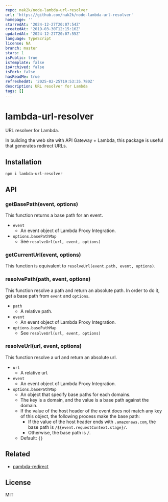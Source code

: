 ```yaml
---
repo: nak2k/node-lambda-url-resolver
url: 'https://github.com/nak2k/node-lambda-url-resolver'
homepage: ''
starredAt: '2024-12-27T20:07:54Z'
createdAt: '2019-03-30T12:15:16Z'
updatedAt: '2024-12-27T20:07:55Z'
language: TypeScript
license: NA
branch: master
stars: 1
isPublic: true
isTemplate: false
isArchived: false
isFork: false
hasReadMe: true
refreshedAt: '2025-02-25T19:53:35.780Z'
description: URL resolver for Lambda
tags: []
---
```


# lambda-url-resolver

URL resolver for Lambda.

In building the web site with API Gateway + Lambda, this package is useful that generates redirect URLs.

## Installation

```
npm i lambda-url-resolver
```

## API

### getBasePath(event, options)

This function returns a base path for an event.

- `event`
  - An event object of Lambda Proxy Integration.
- `options.basePathMap`
  - See `resolveUrl(url, event, options)`

### getCurrentUrl(event, options)

This function is equivalent to `resolveUrl(event.path, event, options)`.

### resolvePath(path, event, options)

This function resolve a path and return an absolute path.
In order to do it, get a base path from `event` and `options`.

- `path`
  - A relative path.
- `event`
  - An event object of Lambda Proxy Integration.
- `options.basePathMap`
  - See `resolveUrl(url, event, options)`

### resolveUrl(url, event, options)

This function resolve a url and return an absolute url.

- `url`
  - A relative url.
- `event`
  - An event object of Lambda Proxy Integration.
- `options.basePathMap`
  - An object that specify base paths for each domains.
  - The key is a domain, and the value is a base path against the domain.
  - If the value of the host header of the event does not match any key of this object, the following process make the base path:
    - If the value of the host header ends with `.amazonaws.com`, the base path is `/${event.requestContext.stage}/`.
    - Otherwise, the base path is `/`.
  - Default: `{}`

## Related

- [pambda-redirect](https://github.com/pambda/pambda-redirect)

## License

MIT
